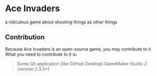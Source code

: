 # Ace Invaders
a ridiculous game about shooting things as other things

## Contribution
Because Ace Invaders is an open-source game, you may contribute to it. What you need to contribute to it is:
> Some Git application (like GitHub Desktop)
> GameMaker Studio 2 (version 2.3.3+)
